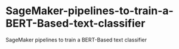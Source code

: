 # SageMaker-pipelines-to-train-a-BERT-Based-text-classifier
SageMaker pipelines to train a BERT-Based text classifier
